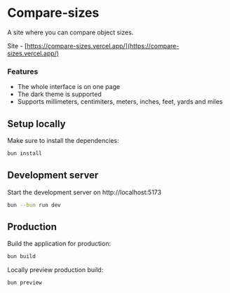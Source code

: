 # Compare-sizes

A site where you can compare object sizes.

Site - [https://compare-sizes.vercel.app/](https://compare-sizes.vercel.app/)

### Features

- The whole interface is on one page
- The dark theme is supported
- Supports millimeters, centimiters, meters, inches, feet, yards and miles

## Setup locally

Make sure to install the dependencies:

```sh
bun install
```

## Development server

Start the development server on http://localhost:5173

```sh
bun --bun run dev
```

## Production

Build the application for production:

```sh
bun build
```

Locally preview production build:

```sh
bun preview
```
